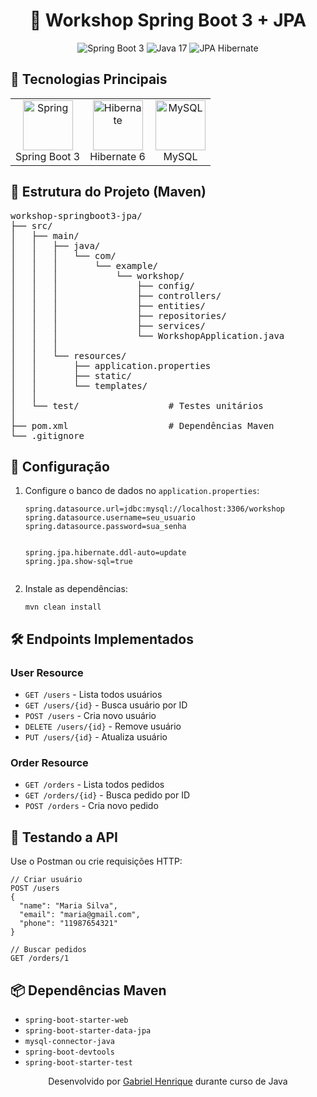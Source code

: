 <h1 align="center">🌱 Workshop Spring Boot 3 + JPA</h1>

<p align="center">
  <img src="https://img.shields.io/badge/Spring_Boot-3.1.5-6DB33F?style=flat&logo=springboot&logoColor=white" alt="Spring Boot 3">
  <img src="https://img.shields.io/badge/Java-17-%23ED8B00?logo=openjdk&logoColor=white" alt="Java 17">
  <img src="https://img.shields.io/badge/JPA-Hibernate-59666C?logo=hibernate&logoColor=white" alt="JPA Hibernate">
</p>


<h2>🚀 Tecnologias Principais</h2>

<div align="center">
  <table>
    <tr>
      <td align="center">
        <img src="https://spring.io/images/spring-logo-9146a4d3298760c2e7e49595184e1975.svg" width="80" alt="Spring">
        <br>Spring Boot 3
      </td>
      <td align="center">
        <img src="https://hibernate.org/images/hibernate-logo.svg" width="80" alt="Hibernate">
        <br>Hibernate 6
      </td>
      <td align="center">
        <img src="https://www.mysql.com/common/logos/logo-mysql-170x115.png" width="80" alt="MySQL">
        <br>MySQL
      </td>
    </tr>
  </table>
</div>

<h2>📂 Estrutura do Projeto (Maven)</h2>

<pre>
workshop-springboot3-jpa/
├── src/
│   ├── main/
│   │   ├── java/
│   │   │   └── com/
│   │   │       └── example/
│   │   │           └── workshop/
│   │   │               ├── config/
│   │   │               ├── controllers/
│   │   │               ├── entities/
│   │   │               ├── repositories/
│   │   │               ├── services/
│   │   │               └── WorkshopApplication.java
│   │   │
│   │   └── resources/
│   │       ├── application.properties
│   │       ├── static/
│   │       └── templates/
│   │
│   └── test/                 # Testes unitários
│
├── pom.xml                   # Dependências Maven
└── .gitignore
</pre>

<h2>🔧 Configuração</h2>

<ol>
  <li>Configure o banco de dados no <code>application.properties</code>:
    <pre><code>spring.datasource.url=jdbc:mysql://localhost:3306/workshop
spring.datasource.username=seu_usuario
spring.datasource.password=sua_senha

spring.jpa.hibernate.ddl-auto=update
spring.jpa.show-sql=true</code></pre>
  </li>
  <li>Instale as dependências:
    <pre><code>mvn clean install</code></pre>
  </li>
</ol>

<h2>🛠 Endpoints Implementados</h2>

<div>
  <h3>User Resource</h3>
  <ul>
    <li><code>GET /users</code> - Lista todos usuários</li>
    <li><code>GET /users/{id}</code> - Busca usuário por ID</li>
    <li><code>POST /users</code> - Cria novo usuário</li>
    <li><code>DELETE /users/{id}</code> - Remove usuário</li>
    <li><code>PUT /users/{id}</code> - Atualiza usuário</li>
  </ul>
  
  <h3>Order Resource</h3>
  <ul>
    <li><code>GET /orders</code> - Lista todos pedidos</li>
    <li><code>GET /orders/{id}</code> - Busca pedido por ID</li>
    <li><code>POST /orders</code> - Cria novo pedido</li>
  </ul>
</div>


<h2>🧪 Testando a API</h2>

<p>Use o Postman ou crie requisições HTTP:</p>

<pre><code>// Criar usuário
POST /users
{
  "name": "Maria Silva",
  "email": "maria@gmail.com",
  "phone": "11987654321"
}

// Buscar pedidos
GET /orders/1
</code></pre>

<h2>📦 Dependências Maven</h2>


<ul>
  <li><code>spring-boot-starter-web</code></li>
  <li><code>spring-boot-starter-data-jpa</code></li>
  <li><code>mysql-connector-java</code></li>
  <li><code>spring-boot-devtools</code></li>
  <li><code>spring-boot-starter-test</code></li>
</ul>


<p align="center">
  Desenvolvido por <a href="https://github.com/gabrielhs33">Gabriel Henrique</a> durante curso de Java
</p>

